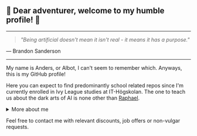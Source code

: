## 👋 Dear adventurer, welcome to my humble profile! 👋  

---
> *"Being artificial doesn't mean it isn't real - it means it has a purpose."*  

— Brandon Sanderson  

---

My name is Anders, or Albot, I can't seem to remember which. Anyways, this is my GitHub profile!  

Here you can expect to find predominantly school related repos since I'm currently enrolled in Ivy League studies at IT-Högskolan.
The one to teach us about the dark arts of AI is none other than [Raphael](https://github.com/pr0fez).  

<details>
<summary>More about me</summary>

🕵 I'm currently exploring the topic of privacy  
📚 *redacted due to privacy concerns*  
🍜 *redacted due to privacy concerns*  
🔭 *redacted due to privacy concerns*  

</details>

Feel free to contact me with relevant discounts, job offers or non-vulgar requests. 




<!--
**AlbotGoodman/AlbotGoodman** is a ✨ _special_ ✨ repository because its `README.md` (this file) appears on your GitHub profile.

Here are some ideas to get you started:

- 🔭 I’m currently working on ...
- 🌱 I’m currently learning ...
- 👯 I’m looking to collaborate on ...
- 🤔 I’m looking for help with ...
- 💬 Ask me about ...
- 📫 How to reach me: ...
- 😄 Pronouns: ...
- ⚡ Fun fact: ...
-->



